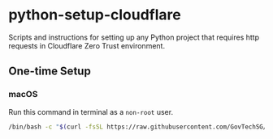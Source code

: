 # python-setup-cloudflare
Scripts and instructions for setting up any Python project that requires http requests in Cloudflare Zero Trust environment.

## One-time Setup

### macOS

Run this command in terminal as a `non-root` user.

```bash
/bin/bash -c "$(curl -fsSL https://raw.githubusercontent.com/GovTechSG/python-setup-cloudflare/master/install-certificates-for-python-osx.sh)"
```
